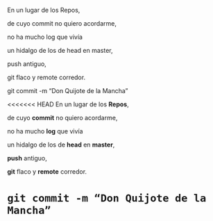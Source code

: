 En un lugar de los Repos,

de cuyo commit no quiero acordarme,

no ha mucho log que vivía

un hidalgo de los de head en master,

push antiguo,

git flaco y remote corredor.

git commit -m “Don Quijote de la Mancha”

<<<<<<< HEAD
En un lugar de los **Repos**,

de cuyo **commit** no quiero acordarme,

no ha mucho **log** que vivía

un hidalgo de los de **head** en **master**,

**push** antiguo,

**git** flaco y **remote** corredor.

`git commit -m “Don Quijote de la Mancha”`
=======

